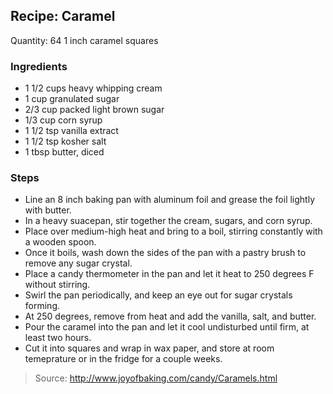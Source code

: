 ## Recipe: Caramel
Quantity: 64 1 inch caramel squares  

### Ingredients
 - 1 1/2 cups heavy whipping cream
 - 1 cup granulated sugar
 - 2/3 cup packed light brown sugar
 - 1/3 cup corn syrup
 - 1 1/2 tsp vanilla extract
 - 1 1/2 tsp kosher salt
 - 1 tbsp butter, diced

### Steps
 - Line an 8 inch baking pan with aluminum foil and grease the foil lightly with butter.
 - In a heavy suacepan, stir together the cream, sugars, and corn syrup.
 - Place over medium-high heat and bring to a boil, stirring constantly with a wooden spoon.
 - Once it boils, wash down the sides of the pan with a pastry brush to remove any sugar crystal.
 - Place a candy thermometer in the pan and let it heat to 250 degrees F without stirring.
 - Swirl the pan periodically, and keep an eye out for sugar crystals forming.
 - At 250 degrees, remove from heat and add the vanilla, salt, and butter.
 - Pour the caramel into the pan and let it cool undisturbed until firm, at least two hours.
 - Cut it into squares and wrap in wax paper, and store at room temeprature or in the fridge for a couple weeks.

> Source: http://www.joyofbaking.com/candy/Caramels.html
